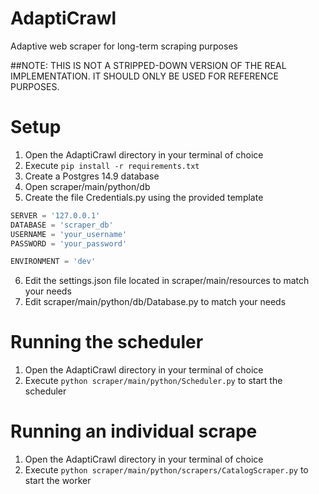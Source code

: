 # AdaptiCrawl
Adaptive web scraper for long-term scraping purposes

##NOTE: THIS IS NOT A STRIPPED-DOWN VERSION OF THE REAL IMPLEMENTATION. IT SHOULD ONLY BE USED FOR REFERENCE PURPOSES.

# Setup
1. Open the AdaptiCrawl directory in your terminal of choice
2. Execute ```pip install -r requirements.txt```
3. Create a Postgres 14.9 database
4. Open scraper/main/python/db
5. Create the file Credentials.py using the provided template
```python
SERVER = '127.0.0.1'
DATABASE = 'scraper_db'
USERNAME = 'your_username'
PASSWORD = 'your_password'

ENVIRONMENT = 'dev'
```
6. Edit the settings.json file located in scraper/main/resources to match your needs
7. Edit scraper/main/python/db/Database.py to match your needs

# Running the scheduler
1. Open the AdaptiCrawl directory in your terminal of choice
2. Execute ```python scraper/main/python/Scheduler.py``` to start the scheduler 

# Running an individual scrape
1. Open the AdaptiCrawl directory in your terminal of choice
2. Execute ```python scraper/main/python/scrapers/CatalogScraper.py``` to start the worker
